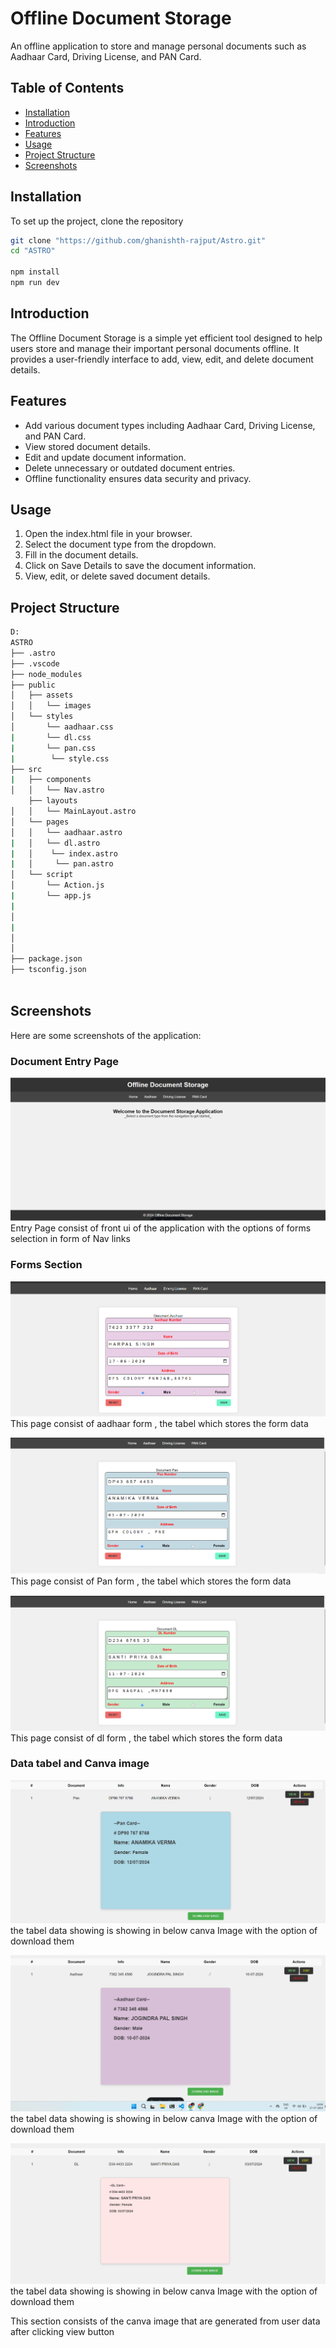 # Offline Document Storage

   An offline application to store and manage personal documents such as Aadhaar Card, Driving License, and PAN Card.
 
## Table of Contents

- [Installation](#installation)
- [Introduction](#introduction)
- [Features](#features)
- [Usage](#usage)
- [Project Structure](#project-structure)
- [Screenshots](#screenshots)


## Installation

To set up the project, clone the repository
```bash
git clone "https://github.com/ghanishth-rajput/Astro.git"
cd "ASTRO"

npm install
npm run dev
```

## Introduction

 The Offline Document Storage is a simple yet efficient tool designed to help users store and manage their important personal documents offline. It provides a user-friendly interface to add, view, edit, and delete document details.

## Features

- Add various document types including Aadhaar Card, Driving License, and PAN Card.
- View stored document details.
- Edit and update document information.
- Delete unnecessary or outdated document entries.
- Offline functionality ensures data security and privacy.

## Usage

1. Open the index.html file in your browser.
2. Select the document type from the dropdown.
3. Fill in the document details.
4. Click on Save Details to save the document information.
5. View, edit, or delete saved document details.

## Project Structure

```sh
D: 
ASTRO
├── .astro
├── .vscode
├── node_modules
├── public
│   ├── assets
│   │   └── images
│   └── styles
│       └── aadhaar.css
|       └── dl.css
|       └── pan.css
|        └── style.css 
├── src
|   ├── components
│   │   └── Nav.astro
    ├── layouts
│   │   └── MainLayout.astro
│   └── pages
│   │   └── aadhaar.astro
|   │   └── dl.astro
|   │    └── index.astro
|   │     └── pan.astro 
│   └── script
│       └── Action.js
|       └── app.js
|       
│   
|
│  
│       
├── package.json
├── tsconfig.json
          
```

## Screenshots

Here are some screenshots of the application:

### Document Entry Page

![HomePage](<public/assets/images/HomePage.png>)
 Entry Page consist of front ui of the application with the options of forms selection in form of Nav links 

 

### Forms Section

![AadhaarNav](public/assets/images/AadhaarForm.png)
This page consist of aadhaar form , the tabel which stores the form data 


![PanForm](public/assets/images/PanForm.png)
This page consist of Pan form , the tabel which stores the form data 

![DlNav](public/assets/images/DlForm.png)
This page consist of dl form , the tabel which stores the form data 




### Data tabel and Canva image

![PanData](public/assets/images/PanData.png)
the tabel data showing is showing in below canva Image with the option of download them

![AadhaarData](public/assets/images/AadhaarData.png)
the tabel data showing is showing in below canva Image with the option of download them

![DlData](public/assets/images/DlData.png)
the tabel data showing is showing in below canva Image with the option of download them

 This section consists of the canva image that are generated from user data after clicking view button 

